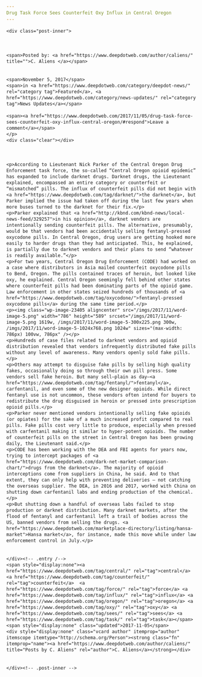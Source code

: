 ```yaml
---
Drug Task Force Sees Counterfeit Oxy Influx in Central Oregon
---
```

<article class="post-listing post-23398 post type-post status-publish format-standard has-post-thumbnail hentry  tag-central tag-counterfeit tag-force tag-influx tag-oregon tag-oxy tag-sees tag-task">
    
    <div class="post-inner">
    
    
        
    <span>Posted by: <a href="https://www.deepdotweb.com/author/caliens/" title="">C. Aliens </a></span>
    
    
    <span>November 5, 2017</span>
    <span>in <a href="https://www.deepdotweb.com/category/deepdot-news/" rel="category tag">Featured</a>, <a href="https://www.deepdotweb.com/category/news-updates/" rel="category tag">News Updates</a></span>
    
    <span><a href="https://www.deepdotweb.com/2017/11/05/drug-task-force-sees-counterfeit-oxy-influx-central-oregon/#respond">Leave a comment</a></span>
    </p>
    <div class="clear"></div>
    
    
    
    <p>According to Lieutenant Nick Parker of the Central Oregon Drug Enforcement task force, the so-called “Central Oregon opioid epidemic” has expanded to include darknet drugs. Darknet drugs, the Lieutenant explained, encompassed an entire category or counterfeit or “mismatched” pills. The influx of counterfeit pills did not begin with <a href="https://www.deepdotweb.com/tag/darknet/">the darknet</a>, but Parker implied the issue had taken off during the last few years when more buses turned to the darknet for their fix.</p>
    <p>Parker explained that <a href="http://kbnd.com/kbnd-news/local-news-feed/329257">in his opinion</a>, darknet vendors are intentionally sending counterfeit pills. The alternative, presumably, would be that vendors had been accidentally selling fentanyl-pressed oxycodone pills. In Central Oregon, drug users are getting hooked more easily to harder drugs than they had anticipated. This, he explained, is partially due to darknet vendors and their plans to send “whatever is readily available.”</p>
    <p>For two years, Central Oregon Drug Enforcement (CODE) had worked on a case where distributors in Asia mailed counterfeit oxycodone pills to Bend, Oregon. The pills contained traces of heroin, but looked like oxy, he explained. Central Oregon seemingly fell behind other states where counterfeit pills had been dominating parts of the opioid game. Law enforcement in other states seized hundreds of thousands of <a href="https://www.deepdotweb.com/tag/oxycodone/">fentanyl-pressed oxycodone pills</a> during the same time period.</p>
    <p><img class="wp-image-23405 aligncenter" src="/imgs/2017/11/word-image-5.png" width="786" height="589" srcset="/imgs/2017/11/word-image-5.png 1619w, /imgs/2017/11/word-image-5-300x225.png 300w, /imgs/2017/11/word-image-5-1024x768.png 1024w" sizes="(max-width: 786px) 100vw, 786px" /></p>
    <p>Hundreds of case files related to darknet vendors and opioid distribution revealed that vendors infrequently distributed fake pills without any level of awareness. Many vendors openly sold fake pills.</p>
    <p>Others may attempt to disguise fake pills by selling high quality fakes, occasionally doing so through their own pill press. Some vendors sell fake heroin. But many sell—plain as day—<a href="https://www.deepdotweb.com/tag/fentanyl/">fentanyl</a>, carfentanil, and even some of the new designer opioids. While direct fentanyl use is not uncommon, these vendors often intend for buyers to redistribute the drug disguised in heroin or pressed into prescription opioid pills.</p>
    <p>Parker never mentioned vendors intentionally selling fake opioids (or opiates) for the sake of a much increased profit compared to real pills. Fake pills cost very little to produce, especially when pressed with carfentanil making it similar to hyper-potent opioids. The number of counterfeit pills on the street in Central Oregon has been growing daily, the Lieutenant said.</p>
    <p>CODE has been working with the DEA and FBI agents for years now, trying to intercept packages of <a href="https://www.deepdotweb.com/dark-net-market-comparison-chart/">drugs from the darknet</a>. The majority of opioid interceptions come from suppliers in China, he said. And to that extent, they can only help with preventing deliveries – not catching the overseas supplier. The DEA, in 2016 and 2017, worked with China on shutting down carfentanil labs and ending production of the chemical.</p>
    <p>But shutting down a handful of overseas labs failed to stop production or darknet distribution. Many darknet markets, after the flood of fentanyl and carfentanil left a trail of bodies across the US, banned vendors from selling the drugs. <a href="https://www.deepdotweb.com/marketplace-directory/listing/hansa-market">Hansa market</a>, for instance, made this move while under law enforcement control in July.</p>
    
    
    </div><!-- .entry /-->
    <span style="display:none"><a href="https://www.deepdotweb.com/tag/central/" rel="tag">central</a> <a href="https://www.deepdotweb.com/tag/counterfeit/" rel="tag">counterfeit</a>  <a href="https://www.deepdotweb.com/tag/force/" rel="tag">force</a> <a href="https://www.deepdotweb.com/tag/influx/" rel="tag">influx</a> <a href="https://www.deepdotweb.com/tag/oregon/" rel="tag">oregon</a> <a href="https://www.deepdotweb.com/tag/oxy/" rel="tag">oxy</a> <a href="https://www.deepdotweb.com/tag/sees/" rel="tag">sees</a> <a href="https://www.deepdotweb.com/tag/task/" rel="tag">task</a></span>				<span style="display:none" class="updated">2017-11-05</span>
    <div style="display:none" class="vcard author" itemprop="author" itemscope itemtype="http://schema.org/Person"><strong class="fn" itemprop="name"><a href="https://www.deepdotweb.com/author/caliens/" title="Posts by C. Aliens" rel="author">C. Aliens</a></strong></div>
    
    
    </div><!-- .post-inner -->
</article><!-- .post-listing -->

